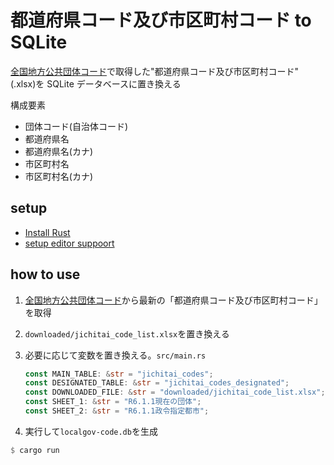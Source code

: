 # 都道府県コード及び市区町村コード to SQLite

[全国地方公共団体コード](https://www.soumu.go.jp/denshijiti/code.html)で取得した"都道府県コード及び市区町村コード"
(.xlsx)を SQLite データベースに置き換える

構成要素

- 団体コード(自治体コード)
- 都道府県名
- 都道府県名(カナ)
- 市区町村名
- 市区町村名(カナ)

## setup

- [Install Rust](https://www.rust-lang.org/tools/install)
- [setup editor suppoort](https://www.rust-lang.org/tools)

## how to use

1. [全国地方公共団体コード](https://www.soumu.go.jp/denshijiti/code.html)から最新の「都道府県コード及び市区町村コード」を取得
2. `downloaded/jichitai_code_list.xlsx`を置き換える
3. 必要に応じて変数を置き換える。`src/main.rs`

   ```.rs
   const MAIN_TABLE: &str = "jichitai_codes";
   const DESIGNATED_TABLE: &str = "jichitai_codes_designated";
   const DOWNLOADED_FILE: &str = "downloaded/jichitai_code_list.xlsx";
   const SHEET_1: &str = "R6.1.1現在の団体";
   const SHEET_2: &str = "R6.1.1政令指定都市";
   ```

4. 実行して`localgov-code.db`を生成

```.rs
$ cargo run
```
